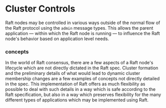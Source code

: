 Cluster Controls
================
Raft nodes may be controlled in various ways outside of the normal flow of the Raft protocol using the `admin` message types. This allows the parent application — within which the Raft node is running — to influence the Raft node's behavior based on application level needs.

### concepts
In the world of Raft consensus, there are a few aspects of a Raft node's lifecycle which are not directly dictated in the Raft spec. Cluster formation and the preliminary details of what would lead to dynamic cluster membership changes are a few examples of concepts not directly detailed in the spec. This implementation of Raft offers as much flexibility as possible to deal with such details in a way which is safe according to the Raft specification, but also in a way which preserves flexibility for the many different types of applications which may be implemented using Raft.
